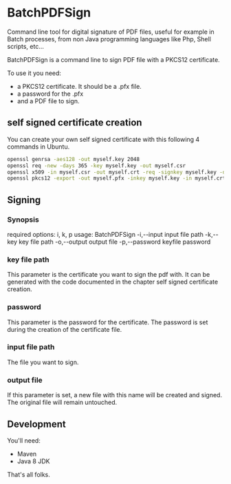 # BatchPDFSign

Command line tool for digital signature of PDF files, useful for example in Batch processes, from non Java programming languages like Php, Shell scripts, etc...
 
BatchPDFSign is a command line to sign PDF file with a PKCS12 certificate.

To use it you need: 
- a PKCS12 certificate. It should be a <filename>.pfx file.
- a password for the .pfx
- and a PDF file to sign.

## self signed certificate creation
You can create your own self signed certificate with this following 4 commands in Ubuntu.

```bash
openssl genrsa -aes128 -out myself.key 2048
openssl req -new -days 365 -key myself.key -out myself.csr
openssl x509 -in myself.csr -out myself.crt -req -signkey myself.key -days 365
openssl pkcs12 -export -out myself.pfx -inkey myself.key -in myself.crt
```

## Signing
### Synopsis
required options: i, k, p
usage: BatchPDFSign
 -i,--input <arg>      input file path
 -k,--key <arg>        key file path
 -o,--output <arg>     output file
 -p,--password <arg>   keyfile password

### key file path
This parameter is the certificate you want to sign the pdf with. It can be generated with the code documented in the chapter self signed certificate creation.

### password
This parameter is the password for the certificate. The password is set during the creation of the certificate file.

### input file path
The file you want to sign.

### output file
If this parameter is set, a new file with this name will be created and signed. The original file will remain untouched.

## Development
You'll need:
- Maven
- Java 8 JDK

That's all folks.
